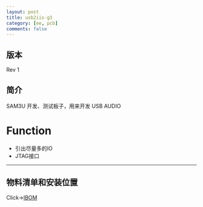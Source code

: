 ```yaml
---
layout: post
title: usb2iis-g3
category: [ee, pcb]
comments: false
---
```


## 版本

Rev 1

## 简介
SAM3U 开发、测试板子，用来开发 USB AUDIO

# Function
- 引出尽量多的IO
- JTAG接口

---

## 物料清单和安装位置
Click->[IBOM](/static/KiCAD-20191022-usb2iis-g3/bom/ibom/html)


